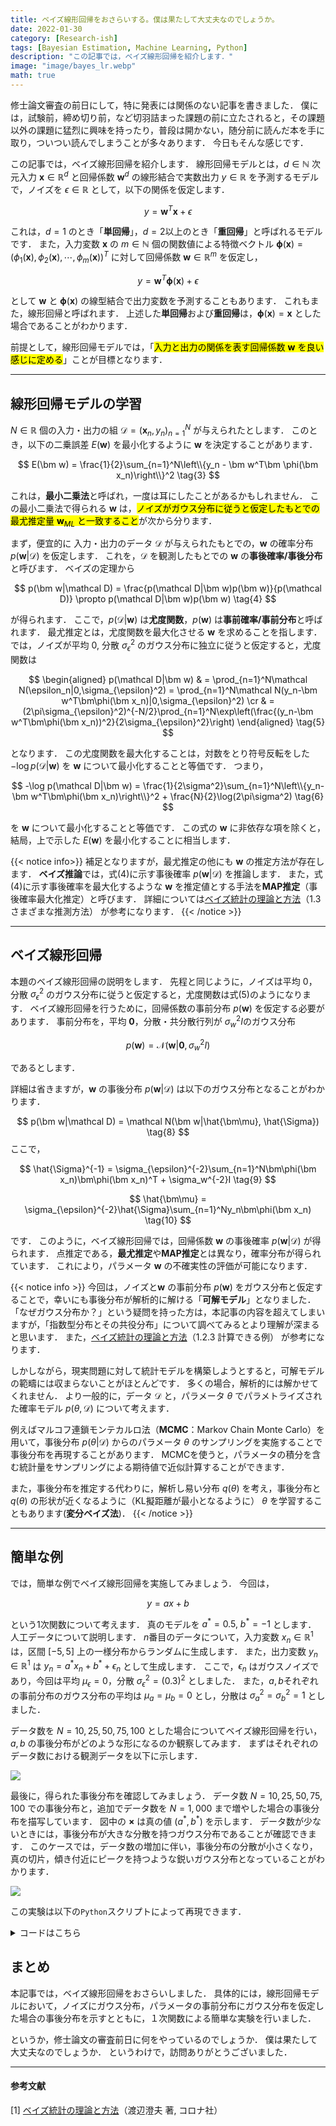 ```yaml
---
title: ベイズ線形回帰をおさらいする。僕は果たして大丈夫なのでしょうか。
date: 2022-01-30
category: [Research-ish]
tags: [Bayesian Estimation, Machine Learning, Python]
description: "この記事では，ベイズ線形回帰を紹介します．"
image: "image/bayes_lr.webp"
math: true
---
```


修士論文審査の前日にして，特に発表には関係のない記事を書きました．
僕には，試験前，締め切り前，など切羽詰まった課題の前に立たされると，その課題以外の課題に猛烈に興味を持ったり，普段は開かない，随分前に読んだ本を手に取り，ついつい読んでしまうことが多々あります．
今日もそんな感じです．

この記事では，ベイズ線形回帰を紹介します．
線形回帰モデルとは，$d\in\mathbb N$ 次元入力 $\bm x\in\mathbb R^d$ と回帰係数 $\bm w^d$ の線形結合で実数出力 $y\in\mathbb R$ を予測するモデルで，ノイズを $\epsilon\in\mathbb R$ として，以下の関係を仮定します．

$$
    y = \bm w^T\bm x + \epsilon \tag{1}
$$

これは，$d=1$ のとき「**単回帰**」，$d=2$以上のとき「**重回帰**」と呼ばれるモデルです．
また，入力変数 $\bm x$ の $m\in\mathbb N$ 個の関数値による特徴ベクトル $\bm \phi(\bm x) = (\phi_1(\bm x),\phi_2(\bm x),\cdots,\phi_m(\bm x))^T$ に対して回帰係数 $\bm w\in\mathbb R^m$ を仮定し，

$$
    y = \bm w^T\bm \phi(\bm x) + \epsilon \tag{2}
$$

として $\bm w$ と $\bm\phi(\bm x)$ の線型結合で出力変数を予測することもあります．
これもまた，線形回帰と呼ばれます．
上述した**単回帰**および**重回帰**は，$\bm\phi(\bm x) = \bm x$ とした場合であることがわかります．

前提として，線形回帰モデルでは，「<mark>入力と出力の関係を表す回帰係数 $\bm w$ を良い感じに定める</mark>」ことが目標となります．

---

## 線形回帰モデルの学習
$N\in\mathbb R$ 個の入力・出力の組 $\mathcal D = (\bm x_n,y_n)_{n=1}^N$ が与えられたとします．
このとき，以下の二乗誤差 $E(\bm w)$ を最小化するように $\bm w$ を決定することがあります．

$$
    E(\bm w) = \frac{1}{2}\sum_{n=1}^N\left\\{y_n - \bm w^T\bm \phi(\bm x_n)\right\\}^2 \tag{3}
$$

これは，**最小二乗法**と呼ばれ，一度は耳にしたことがあるかもしれません．
この最小二乗法で得られる $\bm w$ は，<mark>ノイズがガウス分布に従うと仮定したもとでの最尤推定量 $\bm w_{ML}$ と一致すること</mark>が次から分ります．

まず，便宜的に 入力・出力のデータ $\mathcal D$ が与えられたもとでの，$\bm w$ の確率分布 $p(\bm w|\mathcal D)$ を仮定します．
これを，$\mathcal D$ を観測したもとでの $\bm w$ の**事後確率/事後分布**と呼びます．
ベイズの定理から

$$
    p(\bm w|\mathcal D) = \frac{p(\mathcal D|\bm w)p(\bm w)}{p(\mathcal D)} \propto p(\mathcal D|\bm w)p(\bm w) \tag{4}
$$

が得られます．
ここで，$p(\mathcal D|\bm w)$ は**尤度関数**，$p(\bm w)$ は**事前確率/事前分布**と呼ばれます．
最尤推定とは，尤度関数を最大化させる $\bm w$ を求めることを指します．
では，ノイズが平均 $0$, 分散 $\sigma_{\epsilon}^2$ のガウス分布に独立に従うと仮定すると，尤度関数は

$$ 
    \begin{aligned}
    p(\mathcal D|\bm w)
    & = \prod_{n=1}^N\mathcal N(\epsilon_n|0,\sigma_{\epsilon}^2)
    = \prod_{n=1}^N\mathcal N(y_n-\bm w^T\bm\phi(\bm x_n)|0,\sigma_{\epsilon}^2) \cr
    & = (2\pi\sigma_{\epsilon}^2)^{-N/2}\prod_{n=1}^N\exp\left(\frac{(y_n-\bm w^T\bm\phi(\bm x_n))^2}{2\sigma_{\epsilon}^2}\right)
    \end{aligned}
    \tag{5}
$$

となります．
この尤度関数を最大化することは，対数をとり符号反転をした $-\log p(\mathcal D|\bm w)$ を $\bm w$ について最小化することと等価です．
つまり，

$$
    -\log p(\mathcal D|\bm w) = \frac{1}{2\sigma^2}\sum_{n=1}^N\left\\{y_n-\bm w^T\bm\phi(\bm x_n)\right\\}^2 + \frac{N}{2}\log(2\pi\sigma^2) \tag{6}
$$

を $\bm w$ について最小化することと等価です．
この式の $\bm w$ に非依存な項を除くと，結局，上で示した $E(\bm w)$ を最小化することに相当します．


{{< notice info>}}
補足となりますが，最尤推定の他にも $\bm w$ の推定方法が存在します．
**ベイズ推論**では，式(4)に示す事後確率 $p(\bm w|\mathcal D)$ を推論します．
また，式(4)に示す事後確率を最大化するような $\bm w$ を推定値とする手法を**MAP推定**（事後確率最大化推定）と呼びます．
詳細については[ベイズ統計の理論と方法]((https://www.coronasha.co.jp/np/isbn/9784339024623/))（1.3 さまざまな推測方法） が参考になります． 
{{< /notice >}}

---
## ベイズ線形回帰
本題のベイズ線形回帰の説明をします．
先程と同じように，ノイズは平均 $0$，分散 $\sigma_{\epsilon}^2$ のガウス分布に従うと仮定すると，尤度関数は式(5)のようになります．
ベイズ線形回帰を行うために，回帰係数の事前分布 $p(\bm w)$ を仮定する必要があります．
事前分布を，平均 $\bm 0$，分散・共分散行列が $\sigma_w^2I$のガウス分布

$$
    p(\bm w) = \mathcal N(\bm w|\bm 0,\sigma_w^2I)
    \tag{7}
$$

であるとします．

詳細は省きますが，$\bm w$ の事後分布 $p(\bm w|\mathcal D)$ は以下のガウス分布となることがわかります．

$$
    p(\bm w|\mathcal D) = \mathcal N(\bm w|\hat{\bm\mu}, \hat{\Sigma})
    \tag{8}
$$
ここで，

$$
    \hat{\Sigma}^{-1} = \sigma_{\epsilon}^{-2}\sum_{n=1}^N\bm\phi(\bm x_n)\bm\phi(\bm x_n)^T + \sigma_w^{-2}I
    \tag{9}
$$

$$
    \hat{\bm\mu} = \sigma_{\epsilon}^{-2}\hat{\Sigma}\sum_{n=1}^Ny_n\bm\phi(\bm x_n)
    \tag{10}
$$

です．
このように，ベイズ線形回帰では，回帰係数 $\bm w$ の事後確率 $p(\bm w|\mathcal D)$ が得られます．
点推定である，**最尤推定**や**MAP推定**とは異なり，確率分布が得られています．
これにより，パラメータ $\bm w$ の不確実性の評価が可能になります．

{{< notice info >}}
今回は，ノイズと$\bm w$ の事前分布 $p(\bm w)$ をガウス分布と仮定することで，幸いにも事後分布が解析的に解ける「**可解モデル**」となりました．
「なぜガウス分布か？」という疑問を持った方は，本記事の内容を超えてしまいますが，「指数型分布とその共役分布」について調べてみるとより理解が深まると思います．
また，[ベイズ統計の理論と方法]((https://www.coronasha.co.jp/np/isbn/9784339024623/))（1.2.3 計算できる例） が参考になります．

しかしながら，現実問題に対して統計モデルを構築しようとすると，可解モデルの範疇には収まらないことがほとんどです．
多くの場合，解析的には解かせてくれません．
より一般的に，データ $\mathcal D$ と，パラメータ $\theta$ でパラメトライズされた確率モデル $p(\theta, \mathcal D)$ について考えます．

例えばマルコフ連鎖モンテカルロ法（**MCMC**：Markov Chain Monte Carlo）を用いて，事後分布 $p(\theta|\mathcal D)$ からのパラメータ $\theta$ のサンプリングを実施することで事後分布を再現することがあります．
MCMCを使うと，パラメータの積分を含む統計量をサンプリングによる期待値で近似計算することができます．

また，事後分布を推定する代わりに，解析し易い分布 $q(\theta)$ を考え，事後分布と $q(\theta)$ の形状が近くなるように（KL擬距離が最小となるように） $\theta$ を学習することもあります(**変分ベイズ法**)．
{{< /notice >}}

---

## 簡単な例
では，簡単な例でベイズ線形回帰を実施してみましょう．
今回は，

$$
    y = ax+b
    \tag{11}
$$

という1次関数について考えます．
真のモデルを $a^* = 0.5,~b^* = -1$ とします．
人工データについて説明します．
$n$番目のデータについて，入力変数 $x_n\in\mathbb R^1$ は，区間 $[-5, 5]$ 上の一様分布からランダムに生成します．
また，出力変数 $y_n\in\mathbb R^1$ は $y_n=a^*x_n+b^*+\epsilon_n$ として生成します．
ここで，$\epsilon_n$ はガウスノイズであり，今回は平均 $\mu_{\epsilon} = 0$，分散 $\sigma_{\epsilon}^2=(0.3)^2$ としました．
また，$a,b$それぞれの事前分布のガウス分布の平均は $\mu_a=\mu_b=0$ とし，分散は $\sigma_a^2=\sigma_b^2 = 1$ としました．

データ数を $N=10, 25, 50, 75, 100$ とした場合についてベイズ線形回帰を行い，$a, b$ の事後分布がどのような形になるのか観察してみます．
まずはそれぞれのデータ数における観測データを以下に示します．

![](data.jpg)

最後に，得られた事後分布を確認してみましょう．
データ数 $N = 10, 25, 50, 75, 100$ での事後分布と，追加でデータ数を $N=1,000$ まで増やした場合の事後分布を描写しています．
図中の $\bm\times$ は真の値 $(a^*,b^*)$ を示します．
データ数が少ないときには，事後分布が大きな分散を持つガウス分布であることが確認できます．
このケースでは，データ数の増加に伴い，事後分布の分散が小さくなり，真の切片，傾き付近にピークを持つような鋭いガウス分布となっていることがわかります．

![](post.jpg)

この実験は以下の`Python`スクリプトによって再現できます．


<details>
<summary>コードはこちら</summary>

```python

    # ライブラリのインポート（適宜インストールしてください）
    import numpy as np
    import matplotlib
    from matplotlib import pyplot as plt
    import matplotlib.mlab as mlab
    import japanize_matplotlib

    N = 10 # データ数

    a = 0.5 # 真の傾き
    b = -1.0 # 真の切片

    s_e = 1.0 # ノイズの従うガウス分布の分散
    s_w = 1.0 # 事前分布の分散

    np.random.seed(2022) # シードの固定
    x = np.random.uniform(-5, 5, N) # N個の入力変数を生成
    y = a * x + b + np.random.normal(0, s_e, N) # 出力変数を計算しノイズを加重

    # 実験に使用する人工データの描写
    fig = plt.figure(figsize = (8, 4), dpi = 200)
    ax = fig.add_subplot(111)
    ax.grid()
    ax.set_xlabel("入力変数 $x$", fontsize = 18)
    ax.set_ylabel("出力変数 $y$", fontsize = 18)

    # この辺はなんか綺麗になるように手動で設定
    ax.set_xlim(-5 - 0.5, 5 + 0.5)
    ax.set_ylim(-5 * a + b - 0.5, 5 * a + b + 0.5)

    # 散布図の描写
    ax.scatter(x, y, label = "観測データ $\mathcal{D}=(x_n,y_n)_{n=1}^N$", color = "gray")
    # 真の直線の描写
    ax.plot([-5.5, 5.5], [-5.5 * a + b, 5.5 * a + b], color = "black", ls = "--", zorder = -10, label = "真の関数 $y=0.5x-1$")

    ax.legend(fontsize = 16)
    ax.set_title("データ数 $N = {"+str(N)+"}$", fontsize = 18)

    # 図の保存
    # fig.savefig("fig/data_"+str(N)+".jpg", bbox_inches = "tight", transparent=True)

    # 特徴ベクトルの作成
    phi = np.concatenate([np.ones(shape = (N, 1)), x.reshape(-1, 1)], axis = 1)

    # 事後分布の共分散行列の計算
    phiphiT = phi.T.dot(phi)
    Sigma_inv = phiphiT / (s_e**2) + np.eye(2) / (s_w**2)
    Sigma = np.linalg.inv(Sigma_inv)

    # 事後分布の平均の計算
    mu = (Sigma / (s_e**2)).dot(phi.T.dot(y.reshape(-1, 1)))

    # 2次元ガウス分布の確率密度関数を計算する関数
    def f(x, y, mu, S):
    x_norm = (np.array([x, y]) - mu[:, None, None]).transpose(1, 2, 0)
    return np.exp(- x_norm[:, :, None, :] @ np.linalg.inv(S)[None, None, :, :] @ x_norm[:, :, :, None] / 2.0) / (2*np.pi*np.sqrt(np.linalg.det(S)))

    # グリッドの定義
    x = np.linspace(-1.5, -0.5, 200)
    y = np.linspace(0.25, 0.75, 200)
    X, Y = np.meshgrid(x, y)

    # 確率密度関数の計算
    Z = f(X, Y, mu = mu.squeeze(), S = Sigma).squeeze()

    # 確率密度関数の等高線の描写
    fig = plt.figure(figsize = (6, 6), dpi = 200)
    ax = fig.add_subplot(111) #1. 0.75 0.5 - 0.375, 0.5 + 0.375

    # 等高線の描写
    ax.contour(X, Y, Z, cmap = plt.cm.get_cmap("Greys"))
    # 真の傾きと切片を描写
    ax.scatter(b, a, label = "$(a^*,b^*) = (0.5, -1)$", marker = "x", s = 75, zorder = 10, lw = 2.5, color = "black")

    ax.set_xlabel("切片 $b$", fontsize = 18)
    ax.set_ylabel("傾き $a$", fontsize = 18)
    ax.legend(fontsize = 16)
    ax.grid({'grid_alpha' : 0.25})
    ax.set_title("データ数 $N={" +str(N)+ "}$", fontsize = 18)

    # 図の保存
    # fig.savefig("fig/post_" + str(N) + ".jpg", bbox_inches = "tight", transparent=True)

```
</details>

## まとめ
本記事では，ベイズ線形回帰をおさらいしました．
具体的には，線形回帰モデルにおいて，ノイズにガウス分布，パラメータの事前分布にガウス分布を仮定した場合の事後分布を示すとともに，１次関数による簡単な実験を行いました．

というか，修士論文の審査前日に何をやっているのでしょうか．
僕は果たして大丈夫なのでしょうか．
というわけで，訪問ありがとうございました．

---

#### 参考文献
[1] [ベイズ統計の理論と方法](https://www.coronasha.co.jp/np/isbn/9784339024623/)（渡辺澄夫 著, コロナ社）
